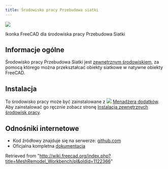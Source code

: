 ```yaml
---
title: Środowisko pracy Przebudowa siatki
---
```

![](/images/MeshRemodel_workbench_icon.svg)

Ikonka FreeCAD dla środowiska pracy Przebudowa Siatki

## Informacje ogólne

Środowisko pracy Przebudowa Siatki jest [zewnętrznym środowiskiem](/External_workbenches/pl "External workbenches/pl"), za pomocą którego można przekształcać obiekty siatkowe w natywne obiekty FreeCAD.

## Instalacja

To środowisko pracy może być zainstalowane z ![](/images/Std_AddonMgr.svg) [Menadżera dodatków](/Std_AddonMgr "Std AddonMgr"). Aby zainstalować go ręcznie zobacz stronę [Instalacja zewnętrznych środowisk pracy](/Installing_more_workbenches/pl "Installing more workbenches/pl").

## Odnośniki internetowe

* Kod źródłowy znajduje się na serwerze: [github.com](https://github.com/mwganson/MeshRemodel)
* Oficjalna kompletna [dokumentacja](https://github.com/mwganson/MeshRemodel/blob/master/README.md)

Retrieved from "<http://wiki.freecad.org/index.php?title=MeshRemodel_Workbench/pl&oldid=1122366>"